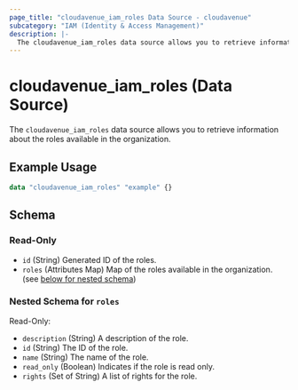 ```yaml
---
page_title: "cloudavenue_iam_roles Data Source - cloudavenue"
subcategory: "IAM (Identity & Access Management)"
description: |-
  The cloudavenue_iam_roles data source allows you to retrieve information about the roles available in the organization.
---
```


# cloudavenue_iam_roles (Data Source)

The `cloudavenue_iam_roles` data source allows you to retrieve information about the roles available in the organization.

## Example Usage

```terraform
data "cloudavenue_iam_roles" "example" {}
```

<!-- schema generated by tfplugindocs -->
## Schema

### Read-Only

- `id` (String) Generated ID of the roles.
- `roles` (Attributes Map) Map of the roles available in the organization. (see [below for nested schema](#nestedatt--roles))

<a id="nestedatt--roles"></a>
### Nested Schema for `roles`

Read-Only:

- `description` (String) A description of the role.
- `id` (String) The ID of the role.
- `name` (String) The name of the role.
- `read_only` (Boolean) Indicates if the role is read only.
- `rights` (Set of String) A list of rights for the role.

